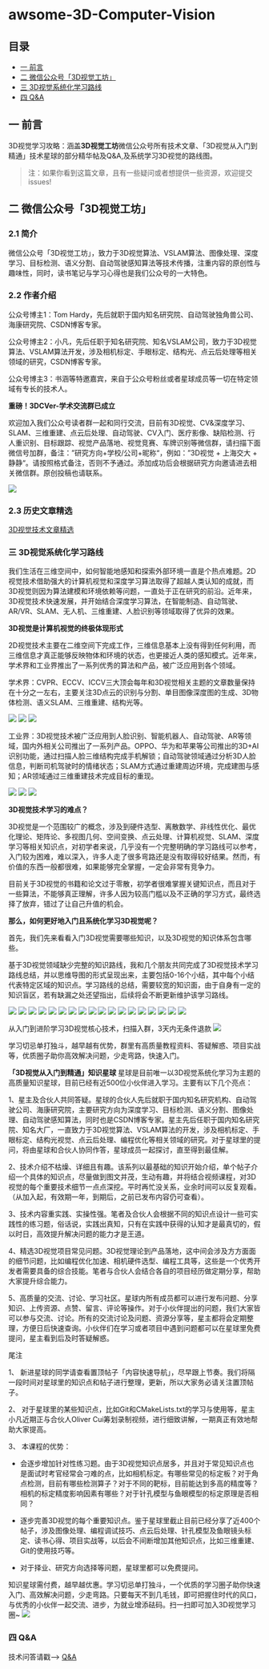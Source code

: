 # awsome-3D-Computer-Vision

## 目录
<!-- MarkdownTOC depth=4 -->
- [一 前言](#前言)
- [二 微信公众号「3D视觉工坊」](#微信公众号)
- [三 3D视觉系统化学习路线](#知识星球)
- [四 Q&A](#Q&A)



<a name="前言"></a>
## 一 前言 
3D视觉学习攻略：涵盖**3D视觉工坊**微信公众号所有技术文章、「3D视觉从入门到精通」技术星球的部分精华帖及Q&A,及系统学习3D视觉的路线图。

> 注：如果你看到这篇文章，且有一些疑问或者想提供一些资源，欢迎提交issues!


<a name="微信公众号"></a>

## 二 微信公众号「3D视觉工坊」
### 2.1 简介
微信公众号「3D视觉工坊」，致力于3D视觉算法、VSLAM算法、图像处理、深度学习、目标检测、语义分割、自动驾驶感知算法等技术传播，注重内容的原创性与趣味性，同时，读书笔记与学习心得也是我们公众号的一大特色。
### 2.2 作者介绍
公众号博主1：Tom Hardy，先后就职于国内知名研究院、自动驾驶独角兽公司、海康研究院、CSDN博客专家。

公众号博主2：小凡，先后任职于知名研究院、知名VSLAM公司，致力于3D视觉算法、VSLAM算法开发，涉及相机标定、手眼标定、结构光、点云后处理等相关领域的研究，CSDN博客专家。

公众号博主3：书涵等特邀嘉宾，来自于公众号粉丝或者星球成员等一切在特定领域有专长的技术人。

**重磅！3DCVer-学术交流群已成立**


欢迎加入我们公众号读者群一起和同行交流，目前有3D视觉、CV&深度学习、SLAM、三维重建、点云后处理、自动驾驶、CV入门、医疗影像、缺陷检测、行人重识别、目标跟踪、视觉产品落地、视觉竞赛、车牌识别等微信群，请扫描下面微信号加群，备注：”研究方向+学校/公司+昵称“，例如：”3D视觉 + 上海交大 + 静静“。请按照格式备注，否则不予通过。添加成功后会根据研究方向邀请进去相关微信群。原创投稿也请联系。

![](imgs/加群.jpg)

### 2.3 历史文章精选
[3D视觉技术文章精选](https://mp.weixin.qq.com/s?__biz=MzU1MjY4MTA1MQ==&mid=100001887&idx=1&sn=d1d29416a887f92c666c4d8da01c7f1b&chksm=7bff236b4c88aa7da9ea5edc38359bdbf512e92a3edc3dc4a44f99555c85937eb902962ac91a&mpshare=1&scene=1&srcid=&sharer_sharetime=1582455975763&sharer_shareid=08a5efa40af25b6a57bd07cf52cdcd42&exportkey=AzdZ0fStYGi%2Bf1mNIFczIys%3D&pass_ticket=ZZPVQ3htSzhqRhnYzbG%2BPGJEn%2F7vUeyAl%2BcHmlQ9GBuaYSvZ%2BHgUDhPx0CVivf4P#rd)

<a name="知识星球"></a>

### 三 3D视觉系统化学习路线 
我们生活在三维空间中，如何智能地感知和探索外部环境一直是个热点难题。2D视觉技术借助强大的计算机视觉和深度学习算法取得了超越人类认知的成就，而3D视觉则因为算法建模和环境依赖等问题，一直处于正在研究的前沿。近年来，3D视觉技术快速发展，并开始结合深度学习算法，在智能制造、自动驾驶、AR/VR、SLAM、无人机、三维重建、人脸识别等领域取得了优异的效果。

**3D视觉是计算机视觉的终极体现形式**

2D视觉技术主要在二维空间下完成工作，三维信息基本上没有得到任何利用，而三维信息才真正能够反映物体和环境的状态，也更接近人类的感知模式。近年来，学术界和工业界推出了一系列优秀的算法和产品，被广泛应用到各个领域。


学术界：CVPR、ECCV、ICCV三大顶会每年和3D视觉相关主题的文章数量保持在十分之一左右，主要关注3D点云的识别与分割、单目图像深度图的生成、3D物体检测、语义SLAM、三维重建、结构光等。

![](imgs/star/1.jpg)
![](imgs/star/2.jpg)
![](imgs/star/3.jpg)

工业界：3D视觉技术被广泛应用到人脸识别、智能机器人、自动驾驶、AR等领域，国内外相关公司推出了一系列产品。OPPO、华为和苹果等公司推出的3D+AI识别功能，通过扫描人脸三维结构完成手机解锁；自动驾驶领域通过分析3D人脸信息，判断司机驾驶时的情绪状态；SLAM方式通过重建周边环境，完成建图与感知；AR领域通过三维重建技术完成目标的重现。

![](imgs/star/4.jpg)
![](imgs/star/5.jpg)
![](imgs/star/6.jpg)

**3D视觉技术学习的难点？**

3D视觉是一个范围较广的概念，涉及到硬件选型、离散数学、非线性优化、最优化理论、矩阵论、多视图几何、空间变换、点云处理、计算机视觉、SLAM、深度学习等相关知识点，对初学者来说，几乎没有一个完整明确的学习路线可以参考，入门较为困难，难以深入，许多人走了很多弯路还是没有取得较好结果。然而，有价值的东西一般都很难，如果能够完全掌握，一定会非常有竞争力。

目前关于3D视觉的书籍和论文过于零散，初学者很难掌握关键知识点，而且对于一些算法，不能够真正理解，许多人因为较高门槛以及不正确的学习方式，最终选择了放弃，错过了让自己升值的机会。

**那么，如何更好地入门且系统化学习3D视觉呢？**

首先，我们先来看看入门3D视觉需要哪些知识，以及3D视觉的知识体系包含哪些。

基于3D视觉领域缺少完整的知识路线，我和几个朋友共同完成了3D视觉技术学习路线总结，并以思维导图的形式呈现出来，主要包括0-16个小结，其中每个小结代表特定区域的知识点。学习路线的总结，需要较宽的知识面，由于自身有一定的知识盲区，若有缺漏之处还望指出，后续将会不断更新维护该学习路线。

![](imgs/star/7.jpg)
![](imgs/star/8.jpg)
![](imgs/star/9.jpg)
![](imgs/star/10.jpg)
![](imgs/star/11.jpg)
![](imgs/star/12.jpg)
![](imgs/star/13.jpg)
![](imgs/star/14.jpg)
![](imgs/star/15.jpg)
![](imgs/star/16.jpg)
![](imgs/star/17.jpg)
![](imgs/star/18.jpg)
![](imgs/star/19.jpg)
![](imgs/star/20.jpg)
![](imgs/star/21.jpg)
![](imgs/star/22.jpg)
![](imgs/star/23.jpg)
![](imgs/star/24.jpg)

从入门到进阶学习3D视觉核心技术，扫描入群，3天内无条件退款
![](imgs/3D视觉从入门到精通.jpg)

学习切忌单打独斗，越早越有优势，群里有高质量教程资料、答疑解惑、项目实战等，优质圈子助你高效解决问题，少走弯路，快速入门。

**「3D视觉从入门到精通」知识星球**
星球是目前唯一以3D视觉系统化学习为主题的高质量知识星球，目前已经有近500位小伙伴进入学习。主要有以下几个亮点：


1、星主及合伙人共同答疑。星球的合伙人先后就职于国内知名研究机构、自动驾驶公司、海康研究院，主要研究方向为深度学习、目标检测、语义分割、图像处理、自动驾驶感知算法，同时也是CSDN博客专家。星主先后任职于国内知名研究院、知名大厂，一直致力于3D视觉算法、VSLAM算法的开发，涉及相机标定、手眼标定、结构光视觉、点云后处理、编程优化等相关领域的研究。对于星球里的提问，将由星球和合伙人协同作答，星球成员一起探讨，直至得到最佳解。


2、技术介绍不枯燥、详细且有趣。该系列以最基础的知识开始介绍，单个帖子介绍一个具体的知识点，尽量做到图文并茂，生动有趣，并将结合视频课程，对3D视觉的每个重要技术细节一点点深挖。平时再忙没关系，业余时间可以反复观看。（从加入起，有效期一年，到期后，之前已发布内容仍可查看）。


3、技术内容重实践、实操性强。笔者及合伙人会根据不同的知识点设计一些可实践性的练习题，俗话说，实践出真知，只有在实践中获得的认知才是最真切的，假以时日，高效提升解决问题的能力才是王道。


4、精选3D视觉项目常见问题。3D视觉理论到产品落地，这中间会涉及方方面面的细节问题，比如编程优化加速、相机硬件选型、编程工具等，这些是一个优秀开发者需要具备的综合技能。笔者与合伙人会结合各自的项目经历做定期分享，帮助大家提升综合能力。


5、高质量的交流、讨论、学习社区。星球内所有成员都可以进行发布问题、分享知识、上传资源、点赞、留言、评论等操作。对于小伙伴提出的问题，我们大家皆可以参与交流、讨论。所有的交流讨论及问题、资源分享等，星主都将会定期整理，方便日后快速查询。小伙伴们在学习或者项目中遇到问题都可以在星球里免费提问，星主看到后及时答疑解惑。


尾注


1、 新进星球的同学请查看置顶帖子「内容快速导航」，尽早跟上节奏。我们将隔一段时间对星球里的知识点和帖子进行整理，更新，所以大家务必请关注置顶帖子。


2、 对于星球里的某些知识点，比如Git和CMakeLists.txt的学习与使用等，星主小凡近期正与合伙人Oliver Cui筹划录制视频，进行细致讲解，一期真正有效地帮助大家提高。


3、 本课程的优势：


 - 会逐步增加针对性练习题。由于3D视觉知识点居多，并且对于常见知识点也是面试时考官经常会刁难的点，比如相机标定。有哪些常见的标定板？对于角点检测，目前有哪些检测算子？对于不同的靶标，目前能达到多高的精度等？相机的标定精度影响因素有哪些？对于针孔模型与鱼眼模型的标定原理是否相同？


  - 逐步完善3D视觉的每个重要知识点。鉴于星球里截止目前已经分享了近400个帖子，涉及图像处理、编程调试技巧、点云后处理、针孔模型及鱼眼镜头标定、读书心得、项目实战等，以后会不间断增加其他知识点，比如三维重建、Git的使用技巧等。


  -  对于择业、研究方向选择等问题，星球里都可以免费提问。


知识星球需付费，越早越优惠。学习切忌单打独斗，一个优质的学习圈子助你快速入门、高效解决问题，少走弯路。只要每天不到几毛钱，即可把握住时代的风口，与优秀的小伙伴一起交流、进步，为就业增添砝码。扫一扫即可加入3D视觉学习圈~
![](imgs/3D视觉从入门到精通.jpg)



<a name="Q&A"></a>

### 四 Q&A
技术问答请戳—> [Q&A](Q&A.md)





























